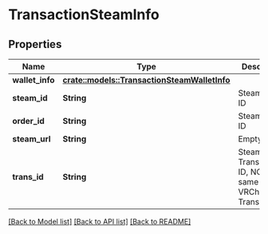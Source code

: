 # TransactionSteamInfo

## Properties

Name | Type | Description | Notes
------------ | ------------- | ------------- | -------------
**wallet_info** | [**crate::models::TransactionSteamWalletInfo**](TransactionSteamWalletInfo.md) |  | 
**steam_id** | **String** | Steam User ID | 
**order_id** | **String** | Steam Order ID | 
**steam_url** | **String** | Empty | 
**trans_id** | **String** | Steam Transaction ID, NOT the same as VRChat TransactionID | 

[[Back to Model list]](../README.md#documentation-for-models) [[Back to API list]](../README.md#documentation-for-api-endpoints) [[Back to README]](../README.md)



